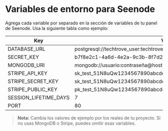# Variables de entorno para Seenode

Agrega cada variable por separado en la sección de variables de tu panel de Seenode. Usa la siguiente tabla como ejemplo:

| Key                   | Value                                                        |
|-----------------------|--------------------------------------------------------------|
| DATABASE_URL          | postgresql://techtrove_user:techtrove_password@localhost:5432/techtrove_db |
| SECRET_KEY            | b7f8e2c1-4a6d-4e2a-9c3b-8f7d2e1a5c9f                         |
| MONGODB_URI           | mongodb://usuario:contraseña@host:puerto/basededatos         |
| STRIPE_API_KEY        | sk_test_51N8uQw1234567890abcdef1234567890abcdef              |
| STRIPE_SECRET_KEY     | sk_test_51N8uQw1234567890abcdef1234567890abcdef              |
| STRIPE_PUBLIC_KEY     | pk_test_51N8uQw1234567890abcdef1234567890abcdef              |
| SESSION_LIFETIME_DAYS | 7                                                            |
| PORT                  | 80                                                           |

> **Nota:** Cambia los valores de ejemplo por los reales de tu proyecto. Si no usas MongoDB o Stripe, puedes omitir esas variables. 